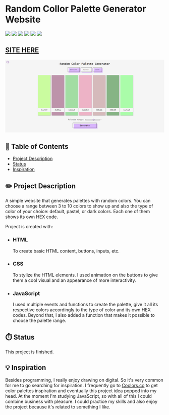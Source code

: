 # Random Collor Palette Generator Website

![](https://img.shields.io/github/forks/isabdch/random-color-palette-generator?color=%23dcbaff&style=for-the-badge)
![](https://img.shields.io/github/languages/count/isabdch/random-color-palette-generator?color=%23dcbaff&style=for-the-badge)
![](https://img.shields.io/github/repo-size/isabdch/random-color-palette-generator?color=%23dcbaff&style=for-the-badge)
![](https://img.shields.io/github/issues/isabdch/random-color-palette-generator?color=%23dcbaff&style=for-the-badge)
![](https://img.shields.io/github/stars/isabdch/random-color-palette-generator?color=%23dcbaff&style=for-the-badge)
![](https://img.shields.io/github/license/isabdch/random-color-palette-generator?color=%23dcbaff&style=for-the-badge)

 ## [SITE HERE](https://isabdch.github.io/random-color-palette-generator/)
![](images/screenshot.png)

## 📖 Table of Contents

- [Project Description](#project-description)
- [Status](#status)
- [Inspiration](#inspiration)

## ✏️ Project Description

A simple website that generates palettes with random colors. You can choose a range between 3 to 10 colors to show up and also the type of color of your choice: default, pastel, or dark colors. Each one of them shows its own HEX code.

Project is created with:

- ### HTML

  To create basic HTML content, buttons, inputs, etc.

- ### CSS

  To stylize the HTML elements. I used animation on the buttons to give them a cool visual and an appearance of more interactivity.

- ### JavaScript

  I used multiple events and functions to create the palette, give it all its respective colors accordingly to the type of color and its own HEX codes. Beyond that, I also added a function that makes it possible to choose the palette range.

## ⏱️ Status

This project is finished.

## 💡 Inspiration

Besides programming, I really enjoy drawing on digital. So it's very common for me to go searching for inspiration. I frequently go to [Coolors.co](https://coolors.co/) to get color palettes inspiration and eventually this project idea popped into my head. At the moment I'm studying JavaScript, so with all of this I could combine business with pleasure. I could practice my skills and also enjoy the project because it's related to something I like.
